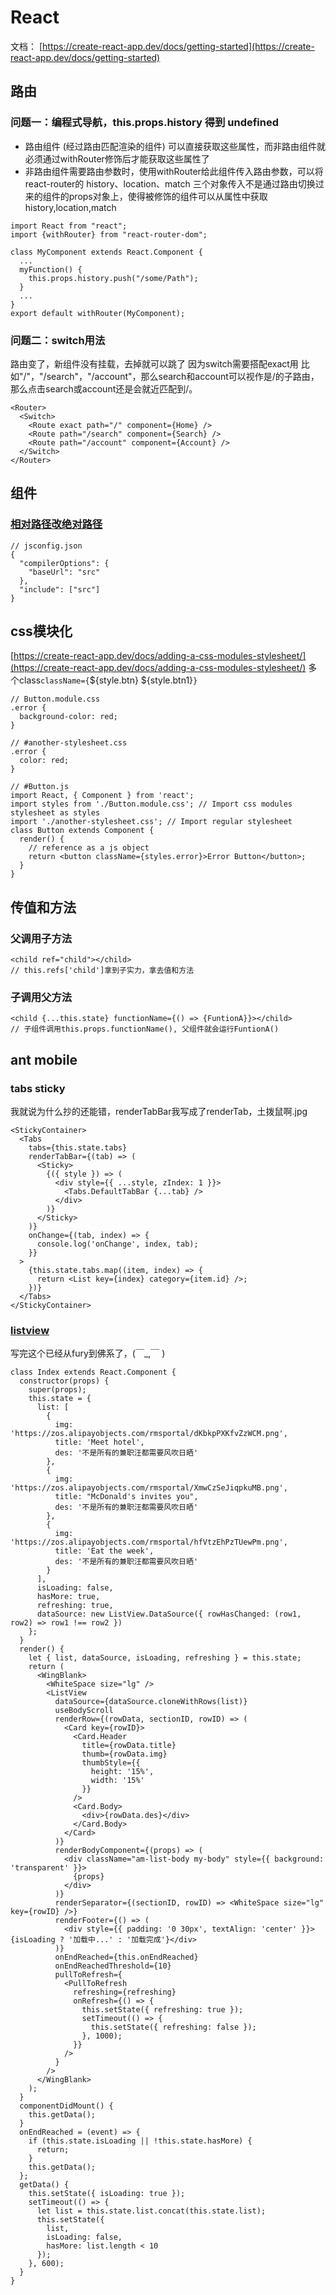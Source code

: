 # React

文档： [https://create-react-app.dev/docs/getting-started](https://create-react-app.dev/docs/getting-started)

## 路由

### 问题一：编程式导航，this.props.history 得到 undefined

* 路由组件 \(经过路由匹配渲染的组件\) 可以直接获取这些属性，而非路由组件就必须通过withRouter修饰后才能获取这些属性了
* 非路由组件需要路由参数时，使用withRouter给此组件传入路由参数，可以将react-router的 history、location、match 三个对象传入不是通过路由切换过来的组件的props对象上，使得被修饰的组件可以从属性中获取history,location,match

```text
import React from "react";
import {withRouter} from "react-router-dom";

class MyComponent extends React.Component {
  ...
  myFunction() {
    this.props.history.push("/some/Path");
  }
  ...
}
export default withRouter(MyComponent);
```

### 问题二：switch用法

路由变了，新组件没有挂载，去掉就可以跳了 因为switch需要搭配exact用 比如"/"，"/search"，"/account"，那么search和account可以视作是/的子路由，那么点击search或account还是会就近匹配到/。

```text
<Router>
  <Switch>
    <Route exact path="/" component={Home} />
    <Route path="/search" component={Search} />
    <Route path="/account" component={Account} />
  </Switch>
</Router>
```

## 组件

### [相对路径改绝对路径](https://create-react-app.dev/docs/importing-a-component/#absolute-imports)

```text
// jsconfig.json
{
  "compilerOptions": {
    "baseUrl": "src"
  },
  "include": ["src"]
}
```

## css模块化

[https://create-react-app.dev/docs/adding-a-css-modules-stylesheet/](https://create-react-app.dev/docs/adding-a-css-modules-stylesheet/) 多个class`className={`${style.btn} ${style.btn1}`}`

```text
// Button.module.css
.error {
  background-color: red;
}

// #another-stylesheet.css
.error {
  color: red;
}

// #Button.js
import React, { Component } from 'react';
import styles from './Button.module.css'; // Import css modules stylesheet as styles
import './another-stylesheet.css'; // Import regular stylesheet
class Button extends Component {
  render() {
    // reference as a js object
    return <button className={styles.error}>Error Button</button>;
  }
}
```

## 传值和方法

### 父调用子方法

```text
<child ref="child"></child>
// this.refs['child']拿到子实力，拿去值和方法
```

### 子调用父方法

```text
<child {...this.state} functionName={() => {FuntionA}}></child>
// 子组件调用this.props.functionName(), 父组件就会运行FuntionA()
```

## ant mobile

### tabs sticky

我就说为什么抄的还能错，renderTabBar我写成了renderTab，土拨鼠啊.jpg

```text
<StickyContainer>
  <Tabs
    tabs={this.state.tabs}
    renderTabBar={(tab) => (
      <Sticky>
        {({ style }) => (
          <div style={{ ...style, zIndex: 1 }}>
            <Tabs.DefaultTabBar {...tab} />
          </div>
        )}
      </Sticky>
    )}
    onChange={(tab, index) => {
      console.log('onChange', index, tab);
    }}
  >
    {this.state.tabs.map((item, index) => {
      return <List key={index} category={item.id} />;
    })}
  </Tabs>
</StickyContainer>
```

### [listview](https://www.jianshu.com/p/662126c138c3)

写完这个已经从fury到佛系了，\(￣\_,￣ \)

```text
class Index extends React.Component {
  constructor(props) {
    super(props);
    this.state = {
      list: [
        {
          img: 'https://zos.alipayobjects.com/rmsportal/dKbkpPXKfvZzWCM.png',
          title: 'Meet hotel',
          des: '不是所有的兼职汪都需要风吹日晒'
        },
        {
          img: 'https://zos.alipayobjects.com/rmsportal/XmwCzSeJiqpkuMB.png',
          title: "McDonald's invites you",
          des: '不是所有的兼职汪都需要风吹日晒'
        },
        {
          img: 'https://zos.alipayobjects.com/rmsportal/hfVtzEhPzTUewPm.png',
          title: 'Eat the week',
          des: '不是所有的兼职汪都需要风吹日晒'
        }
      ],
      isLoading: false,
      hasMore: true,
      refreshing: true,
      dataSource: new ListView.DataSource({ rowHasChanged: (row1, row2) => row1 !== row2 })
    };
  }
  render() {
    let { list, dataSource, isLoading, refreshing } = this.state;
    return (
      <WingBlank>
        <WhiteSpace size="lg" />
        <ListView
          dataSource={dataSource.cloneWithRows(list)}
          useBodyScroll
          renderRow={(rowData, sectionID, rowID) => (
            <Card key={rowID}>
              <Card.Header
                title={rowData.title}
                thumb={rowData.img}
                thumbStyle={{
                  height: '15%',
                  width: '15%'
                }}
              />
              <Card.Body>
                <div>{rowData.des}</div>
              </Card.Body>
            </Card>
          )}
          renderBodyComponent={(props) => (
            <div className="am-list-body my-body" style={{ background: 'transparent' }}>
              {props}
            </div>
          )}
          renderSeparator={(sectionID, rowID) => <WhiteSpace size="lg" key={rowID} />}
          renderFooter={() => (
            <div style={{ padding: '0 30px', textAlign: 'center' }}>{isLoading ? '加载中...' : '加载完成'}</div>
          )}
          onEndReached={this.onEndReached}
          onEndReachedThreshold={10}
          pullToRefresh={
            <PullToRefresh
              refreshing={refreshing}
              onRefresh={() => {
                this.setState({ refreshing: true });
                setTimeout(() => {
                  this.setState({ refreshing: false });
                }, 1000);
              }}
            />
          }
        />
      </WingBlank>
    );
  }
  componentDidMount() {
    this.getData();
  }
  onEndReached = (event) => {
    if (this.state.isLoading || !this.state.hasMore) {
      return;
    }
    this.getData();
  };
  getData() {
    this.setState({ isLoading: true });
    setTimeout(() => {
      let list = this.state.list.concat(this.state.list);
      this.setState({
        list,
        isLoading: false,
        hasMore: list.length < 10
      });
    }, 600);
  }
}
```

